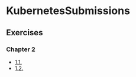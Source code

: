 # KubernetesSubmissions

## Exercises

### Chapter 2

- [1.1.](https://github.com/lepi23/KubernetesSubmissions/tree/1.1/log_output)
- [1.2.](https://github.com/lepi23/KubernetesSubmissions/tree/1.2/project)
